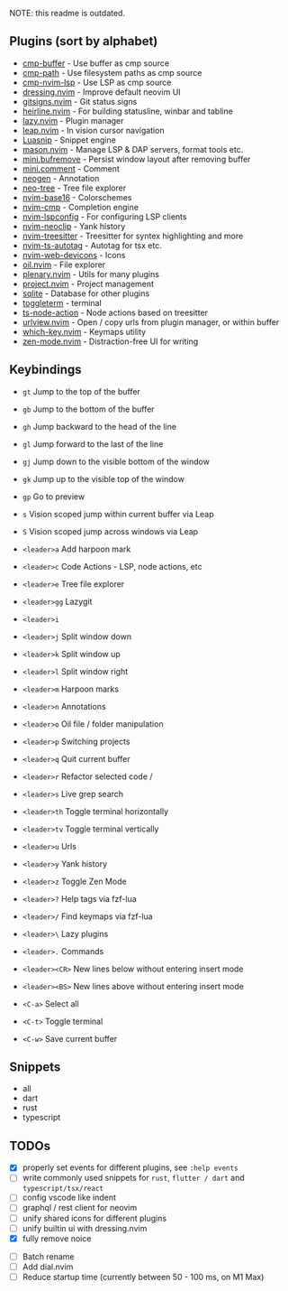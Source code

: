 NOTE: this readme is outdated.

## Plugins (sort by alphabet)

- [cmp-buffer](https://github.com/hrsh7th/cmp-buffer) - Use buffer as cmp source
- [cmp-path](https://github.com/hrsh7th/cmp-path) - Use filesystem paths as cmp source
- [cmp-nvim-lsp](https://github.com/hrsh7th/cmp-nvim-lsp) - Use LSP as cmp source
- [dressing.nvim](https://github.com/stevearc/dressing.nvim) - Improve default neovim UI
- [gitsigns.nvim](https://github.com/lewis6991/gitsigns.nvim) - Git status signs
- [heirline.nvim](https://github.com/rebelot/heirline.nvim) - For building statusline, winbar and tabline
- [lazy.nvim](https://github.com/folke/lazy.nvim) - Plugin manager
- [leap.nvim](https://github.com/ggandor/leap.nvim) - In vision cursor navigation
- [Luasnip](https://github.com/L3MON4D3/LuaSnip) - Snippet engine
- [mason.nvim](https://github.com/williamboman/mason.nvim) - Manage LSP & DAP servers, format tools etc.
- [mini.bufremove](https://github.com/echasnovski/mini.bufremove) - Persist window layout after removing buffer
- [mini.comment](https://github.com/echasnovski/mini.comment) - Comment
- [neogen](https://github.com/danymat/neogen) - Annotation
- [neo-tree](https://github.com/nvim-neo-tree/neo-tree.nvim) - Tree file explorer
- [nvim-base16](https://github.com/rrethy/nvim-base16) - Colorschemes
- [nvim-cmp](https://github.com/hrsh7th/nvim-cmp) - Completion engine
- [nvim-lspconfig](https://github.com/neovim/nvim-lspconfig) - For configuring LSP clients
- [nvim-neoclip](https://github.com/AckslD/nvim-neoclip.lua) - Yank history
- [nvim-treesitter](https://github.com/nvim-treesitter/nvim-treesitter) - Treesitter for syntex highlighting and more
- [nvim-ts-autotag](https://github.com/windwp/nvim-ts-autotag) - Autotag for tsx etc.
- [nvim-web-devicons](https://github.com/nvim-tree/nvim-web-devicons) - Icons
- [oil.nvim](https://github.com/stevearc/oil.nvim) - File explorer
- [plenary.nvim](https://github.com/nvim-lua/plenary.nvim) - Utils for many plugins
- [project.nvim](https://github.com/ahmedkhalf/project.nvim) - Project management
- [sqlite](https://github.com/kkharji/sqlite.lua) - Database for other plugins
- [toggleterm](https://github.com/akinsho/toggleterm.nvim) - terminal
- [ts-node-action](https://github.com/ckolkey/ts-node-action) - Node actions based on treesitter
- [urlview.nvim](https://github.com/axieax/urlview.nvim) - Open / copy urls from plugin manager, or within buffer
- [which-key.nvim](https://github.com/folke/which-key.nvim) - Keymaps utility
- [zen-mode.nvim](https://github.com/folke/zen-mode.nvim) - Distraction-free UI for writing

## Keybindings

<!-- - `/` Search inside current buffer via fzf-lua -->
<!-- - `<BS>` Format current buffer -->
<!-- - `<Tab>` Choose buffers via fzf-lua -->

- `gt` Jump to the top of the buffer
- `gb` Jump to the bottom of the buffer
- `gh` Jump backward to the head of the line
- `gl` Jump forward to the last of the line
- `gj` Jump down to the visible bottom of the window
- `gk` Jump up to the visible top of the window
- `gp` Go to preview

- `s` Vision scoped jump within current buffer via Leap
- `S` Vision scoped jump across windows via Leap

- `<leader>a` Add harpoon mark
- `<leader>c` Code Actions - LSP, node actions, etc
- `<leader>e` Tree file explorer
<!-- - `<leader>f` Find files via fzf-lua -->
- `<leader>gg` Lazygit
- `<leader>i`
- `<leader>j` Split window down
- `<leader>k` Split window up
- `<leader>l` Split window right
- `<leader>m` Harpoon marks
- `<leader>n` Annotations
- `<leader>o` Oil file / folder manipulation
- `<leader>p` Switching projects
- `<leader>q` Quit current buffer
- `<leader>r` Refactor selected code /
- `<leader>s` Live grep search
- `<leader>th` Toggle terminal horizontally
- `<leader>tv` Toggle terminal vertically
- `<leader>u` Urls
- `<leader>y` Yank history
- `<leader>z` Toggle Zen Mode
- `<leader>?` Help tags via fzf-lua
- `<leader>/` Find keymaps via fzf-lua
- `<leader>\` Lazy plugins
- `<leader>.` Commands
- `<leader><CR>` New lines below without entering insert mode
- `<leader><BS>` New lines above without entering insert mode

- `<C-a>` Select all
- `<C-t>` Toggle terminal
- `<C-w>` Save current buffer

## Snippets

- all
- dart
- rust
- typescript

## TODOs

- [x] properly set events for different plugins, see `:help events`
- [ ] write commonly used snippets for `rust`, `flutter / dart` and `typescript/tsx/react`
- [ ] config vscode like indent
- [ ] graphql / rest client for neovim
- [ ] unify shared icons for different plugins
- [ ] unify builtin ui with dressing.nvim
- [x] fully remove noice
<!-- - [x] use fzf-lua to replace telescope -->
- [ ] Batch rename
- [ ] Add dial.nvim
- [ ] Reduce startup time (currently between 50 - 100 ms, on M1 Max)
